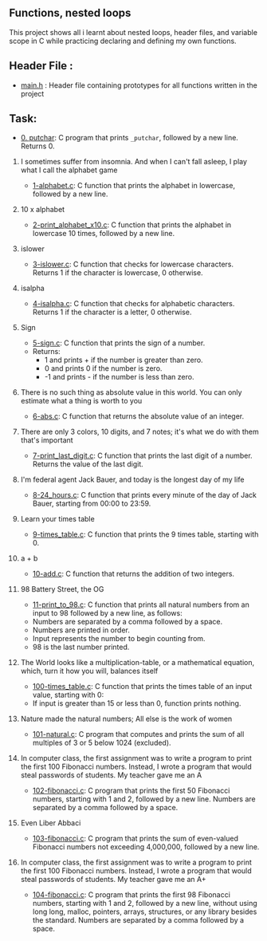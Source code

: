 ## Functions, nested loops

This project shows all i learnt about nested loops, header files, and variable scope in C while practicing declaring and defining my own functions.


## Header File :

- [main.h](https://github.com/Callistus25/alx-low_level_programming/blob/master/0x02-functions_nested_loops/main.h) : Header file containing prototypes for all functions written in the project


## Task:

- [0. putchar](https://github.com/Callistus25/alx-low_level_programming/blob/master/0x02-functions_nested_loops/0-putchar.c): C program that prints `_putchar`, followed by a new line. Returns 0.

1. I sometimes suffer from insomnia. And when I can't fall asleep, I play what I call the alphabet game

	- [1-alphabet.c](https://github.com/Callistus25/alx-low_level_programming/blob/master/0x02-functions_nested_loops/1-alphabet.c): C function that prints the alphabet in lowercase, followed by a new line.

2. 10 x alphabet

	- [2-print_alphabet_x10.c](https://github.com/Callistus25/alx-low_level_programming/blob/master/0x02-functions_nested_loops/2-print_alphabet_x10.c): C function that prints the alphabet in lowercase 10 times, followed by a new line.

3. islower

	- [3-islower.c](https://github.com/Callistus25/alx-low_level_programming/blob/master/0x02-functions_nested_loops/3-islower.c): C function that checks for lowercase characters. Returns 1 if the character is lowercase, 0 otherwise.

4. isalpha

	- [4-isalpha.c](https://github.com/Callistus25/alx-low_level_programming/blob/master/0x02-functions_nested_loops/4-isalpha.c): C function that checks for alphabetic characters. Returns 1 if the character is a letter, 0 otherwise.

5. Sign

	- [5-sign.c](https://github.com/Callistus25/alx-low_level_programming/blob/master/0x02-functions_nested_loops/5-sign.c): C function that prints the sign of a number. 
	- Returns:
		- 1 and prints + if the number is greater than zero.
		- 0 and prints 0 if the number is zero.
		- -1 and prints - if the number is less than zero.

6. There is no such thing as absolute value in this world. You can only estimate what a thing is worth to you

	- [6-abs.c](https://github.com/Callistus25/alx-low_level_programming/blob/master/0x02-functions_nested_loops/6-abs.c): C function that returns the absolute value of an integer.

7. There are only 3 colors, 10 digits, and 7 notes; it's what we do with them that's important

	- [7-print_last_digit.c](https://github.com/Callistus25/alx-low_level_programming/blob/master/0x02-functions_nested_loops/7-print_last_digit.c): C function that prints the last digit of a number. Returns the value of the last digit.

8. I'm federal agent Jack Bauer, and today is the longest day of my life

	- [8-24_hours.c](https://github.com/Callistus25/alx-low_level_programming/blob/master/0x02-functions_nested_loops/8-24_hours.c): C function that prints every minute of the day of Jack Bauer, starting from 00:00 to 23:59.

9. Learn your times table

	- [9-times_table.c](https://github.com/Callistus25/alx-low_level_programming/blob/master/0x02-functions_nested_loops/9-times_table.c): C function that prints the 9 times table, starting with 0.

10. a + b

	- [10-add.c](https://github.com/Callistus25/alx-low_level_programming/blob/master/0x02-functions_nested_loops/10-add.c): C function that returns the addition of two integers.
11. 98 Battery Street, the OG

	- [11-print_to_98.c](https://github.com/Callistus25/alx-low_level_programming/blob/master/0x02-functions_nested_loops/11-print_to_98.c): C function that prints all natural numbers from an input to 98 followed by a new line, as follows:
	- Numbers are separated by a comma followed by a space.
	- Numbers are printed in order.
	- Input represents the number to begin counting from.
	- 98 is the last number printed.

12. The World looks like a multiplication-table, or a mathematical equation, which, turn it how you will, balances itself

	- [100-times_table.c](https://github.com/Callistus25/alx-low_level_programming/blob/master/0x02-functions_nested_loops/100-times_table.c): C function that prints the times table of an input value, starting with 0:
	- If input is greater than 15 or less than 0, function prints nothing.

13. Nature made the natural numbers; All else is the work of women

	- [101-natural.c](https://github.com/Callistus25/alx-low_level_programming/blob/master/0x02-functions_nested_loops/101-natural.c): C program that computes and prints the sum of all multiples of 3 or 5 below 1024 (excluded).

14. In computer class, the first assignment was to write a program to print the first 100 Fibonacci numbers. Instead, I wrote a program that would steal passwords of students. My teacher gave me an A

	- [102-fibonacci.c](https://github.com/Callistus25/alx-low_level_programming/blob/master/0x02-functions_nested_loops/102-fibonacci.c): C program that prints the first 50 Fibonacci numbers, starting with 1 and 2, followed by a new line. Numbers are separated by a comma followed by a space.

15. Even Liber Abbaci

	- [103-fibonacci.c](https://github.com/Callistus25/alx-low_level_programming/blob/master/0x02-functions_nested_loops/103-fibonacci.c): C program that prints the sum of even-valued Fibonacci numbers not exceeding 4,000,000, followed by a new line.

16. In computer class, the first assignment was to write a program to print the first 100 Fibonacci numbers. Instead, I wrote a program that would steal passwords of students. My teacher gave me an A+

	- [104-fibonacci.c](https://github.com/Callistus25/alx-low_level_programming/blob/master/0x02-functions_nested_loops/104-fibonacci.c): C program that prints the first 98 Fibonacci numbers, starting with 1 and 2, followed by a new line, without using long long, malloc, pointers, arrays, structures, or any library besides the standard. Numbers are separated by a comma followed by a space.
